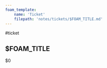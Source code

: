 ```yaml
---
foam_template:
    name: 'Ticket'
    filepath: 'notes/tickets/$FOAM_TITLE.md'
---
```

#ticket

## $FOAM_TITLE

$0